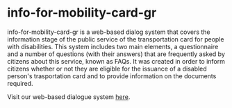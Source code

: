 # info-for-mobility-card-gr
info-for-mobility-card-gr is a web-based dialog system that covers the information stage of the public service of the transportation card for people with disabilities. This system includes two main elements, a questionnaire and a number of questions (with their answers) that are frequently asked by citizens about this service, known as FAQs. It was created in order to inform citizens whether or not they are eligible for the issuance of a disabled person's trasportation card and to provide information on the documents required. 

Visit our web-based dialogue system [here]().
